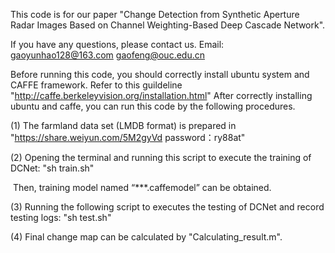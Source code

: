 This code is for our paper "Change Detection from Synthetic Aperture Radar Images Based on Channel Weighting-Based Deep Cascade Network". 

If you have any questions, please contact us. Email: [gaoyunhao128@163.com](mailto:gaoyunhao128@163.com) [gaofeng@ouc.edu.cn](mailto:gaofeng@ouc.edu.cn)

Before running this code, you should correctly install ubuntu system and CAFFE framework. Refer to this guildeline "<http://caffe.berkeleyvision.org/installation.html>" After correctly installing ubuntu and caffe, you can run this code by the following procedures. 

(1) The farmland data set (LMDB format) is prepared in "https://share.weiyun.com/5M2gyVd password：ry88at"

(2) Opening the terminal and running this script to execute the training of DCNet: "sh train.sh"

​    Then, training model named “***.caffemodel” can be obtained.

(3) Running the following script to executes the testing of DCNet and record testing logs: "sh test.sh"

(4) Final change map can be calculated by "Calculating_result.m".
